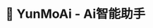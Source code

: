 <a name="readme-top"></a>

<br />
<div align="center">
  <h1 style="margin: 0;" align="center">🚀 YunMoAi - Ai智能助手</h1>
  <p>
  </p>
</div>


